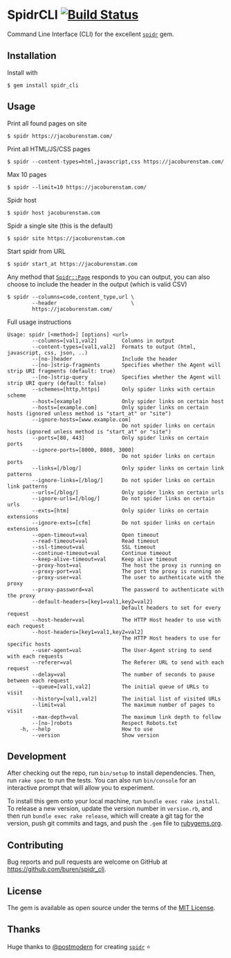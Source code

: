# SpidrCLI [![Build Status](https://travis-ci.org/buren/spidr_cli.svg?branch=master)](https://travis-ci.org/buren/spidr_cli)

Command Line Interface (CLI) for the excellent [`spidr`](https://github.com/postmodern/spidr) gem.

## Installation

Install with

    $ gem install spidr_cli

## Usage

Print all found pages on site

```
$ spidr https://jacoburenstam.com/
```

Print all HTML/JS/CSS pages
```
$ spidr --content-types=html,javascript,css https://jacoburenstam.com/
```

Max 10 pages
```
$ spidr --limit=10 https://jacoburenstam.com/
```

Spidr host
```
$ spidr host jacoburenstam.com
```

Spidr a single site (this is the default)
```
$ spidr site https://jacoburenstam.com
```

Start spidr from URL
```
$ spidr start_at https://jacoburenstam.com
```

Any method that [`Spidr::Page`](https://github.com/postmodern/spidr/blob/master/lib/spidr/page.rb) responds to you can output, you can also choose to include the header in the output (which is valid CSV)
```
$ spidr --columns=code,content_type,url \
        --header                        \
        https://jacoburenstam.com/
```

Full usage instructions

```
Usage: spidr [<method>] [options] <url>
        --columns=[val1,val2]        Columns in output
        --content-types=[val1,val2]  Formats to output (html, javascript, css, json, ..)
        --[no-]header                Include the header
        --[no-]strip-fragments       Specifies whether the Agent will strip URI fragments (default: true)
        --[no-]strip-query           Specifies whether the Agent will strip URI query (default: false)
        --schemes=[http,https]       Only spider links with certain scheme
        --host=[example]             Only spider links on certain host
        --hosts=[example.com]        Only spider links on certain hosts (ignored unless method is "start_at" or "site")
        --ignore-hosts=[www.example.com]
                                     Do not spider links on certain hosts (ignored unless method is "start_at" or "site")
        --ports=[80, 443]            Only spider links on certain ports
        --ignore-ports=[8000, 8080, 3000]
                                     Do not spider links on certain ports
        --links=[/blog/]             Only spider links on certain link patterns
        --ignore-links=[/blog/]      Do not spider links on certain link patterns
        --urls=[/blog/]              Only spider links on certain urls
        --ignore-urls=[/blog/]       Do not spider links on certain urls
        --exts=[htm]                 Only spider links on certain extensions
        --ignore-exts=[cfm]          Do not spider links on certain extensions
        --open-timeout=val           Open timeout
        --read-timeout=val           Read timeout
        --ssl-timeout=val            SSL timeout
        --continue-timeout=val       Continue timeout
        --keep-alive-timeout=val     Keep alive timeout
        --proxy-host=val             The host the proxy is running on
        --proxy-port=val             The port the proxy is running on
        --proxy-user=val             The user to authenticate with the proxy
        --proxy-password=val         The password to authenticate with the proxy
        --default-headers=[key1=val1,key2=val2]
                                     Default headers to set for every request
        --host-header=val            The HTTP Host header to use with each request
        --host-headers=[key1=val1,key2=val2]
                                     The HTTP Host headers to use for specific hosts
        --user-agent=val             The User-Agent string to send with each requests
        --referer=val                The Referer URL to send with each request
        --delay=val                  The number of seconds to pause between each request
        --queue=[val1,val2]          The initial queue of URLs to visit
        --history=[val1,val2]        The initial list of visited URLs
        --limit=val                  The maximum number of pages to visit
        --max-depth=val              The maximum link depth to follow
        --[no-]robots                Respect Robots.txt
    -h, --help                       How to use
        --version                    Show version
```

## Development

After checking out the repo, run `bin/setup` to install dependencies. Then, run `rake spec` to run the tests. You can also run `bin/console` for an interactive prompt that will allow you to experiment.

To install this gem onto your local machine, run `bundle exec rake install`. To release a new version, update the version number in `version.rb`, and then run `bundle exec rake release`, which will create a git tag for the version, push git commits and tags, and push the `.gem` file to [rubygems.org](https://rubygems.org).

## Contributing

Bug reports and pull requests are welcome on GitHub at https://github.com/buren/spidr_cli.

## License

The gem is available as open source under the terms of the [MIT License](https://opensource.org/licenses/MIT).

## Thanks

Huge thanks to [@postmodern](https://github.com/postmodern) for creating [`spidr`](https://github.com/postmodern/spidr) :star:
